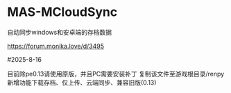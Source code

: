 # MAS-MCloudSync
自动同步windows和安卓端的存档数据

https://forum.monika.love/d/3495

#2025-8-16

目前除pe0.13请使用原版，并且PC需要安装补丁
复制该文件至游戏根目录/renpy
新增功能下载存档、仅上传、云端同步、兼容旧版(0.13)

